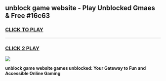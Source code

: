 
## unblock game website - Play Unblocked Gmaes & Free #16c63
<h3>
<a href="https://news.freeplayer.one?title=unblock_game_website&ref=03M">CLICK TO PLAY</a></h3>
<hr>

<h3>
<a href="https://news.freeplayer.one?title=unblock_game_website&ref=03M">CLICK 2 PLAY</a>
  
</h3>

<a href="https://news.freeplayer.one?title=unblock_game_website&ref=03M"><img src="https://clearcache.store/games.png"></a>


**unblock game website games unblocked: Your Gateway to Fun and Accessible Online Gaming**
